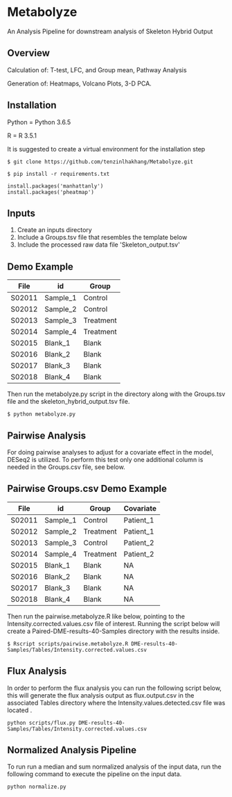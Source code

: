 # Metabolyze

An Analysis Pipeline for downstream analysis of Skeleton Hybrid Output

## Overview

Calculation of:
T-test, LFC, and Group mean, Pathway Analysis

Generation of: Heatmaps, Volcano Plots, 3-D PCA.

## Installation

Python = Python 3.6.5

R = R 3.5.1

It is suggested to create a virtual environment for the installation step

```
$ git clone https://github.com/tenzinlhakhang/Metabolyze.git
```

```
$ pip install -r requirements.txt
```
```
install.packages('manhattanly')
install.packages('pheatmap')
```
## Inputs
1) Create an inputs directory
2) Include a Groups.tsv file that resembles the template below
3) Include the processed raw data file 'Skeleton_output.tsv'

## Demo Example

|File |	 id |  Group |
|--- | --- | --- |
| S02011 | Sample_1 | Control |
| S02012 | Sample_2 | Control |
| S02013 | Sample_3 | Treatment |
| S02014 | Sample_4 | Treatment |
| S02015 | Blank_1 | Blank |
| S02016 | Blank_2 | Blank |
| S02017 | Blank_3 | Blank |
| S02018 | Blank_4 | Blank |



Then run the metabolyze.py script in the directory along with the Groups.tsv file and the skeleton_hybrid_output.tsv file.

```
$ python metabolyze.py

```

## Pairwise Analysis
For doing pairwise analyses to adjust for a covariate effect in the model, DESeq2 is utilized.
To perform this test only one additional column is needed in the Groups.csv file, see below.

## Pairwise Groups.csv Demo Example 

| File |	 id |  Group |  Covariate| 
| --- | --- | --- | ---| 
|S02011 | Sample_1 | Control | Patient_1 |
|S02012 | Sample_2 | Treatment | Patient_1 |
| S02013 | Sample_3 | Control | Patient_2 |
| S02014 | Sample_4 | Treatment | Patient_2 |
| S02015 | Blank_1 | Blank | NA |
| S02016 | Blank_2 | Blank | NA |
| S02017 | Blank_3 | Blank | NA |
| S02018 | Blank_4 | Blank | NA |


Then run the pairwise.metabolyze.R like below, pointing to the Intensity.corrected.values.csv file of interest.
Running the script below will create a Paired-DME-results-40-Samples directory with the results inside.

```
$ Rscript scripts/pairwise.metabolyze.R DME-results-40-Samples/Tables/Intensity.corrected.values.csv

```

## Flux Analysis

In order to perform the flux analysis you can run the following script below, this will generate the flux analysis output as
flux.output.csv in the associated Tables directory where the Intensity.values.detected.csv file was located .

```
python scripts/flux.py DME-results-40-Samples/Tables/Intensity.corrected.values.csv
```

## Normalized Analysis Pipeline

To run run a median and sum normalized analysis of the input data, run the following command to execute the pipeline on the input data.
```
python normalize.py
```



